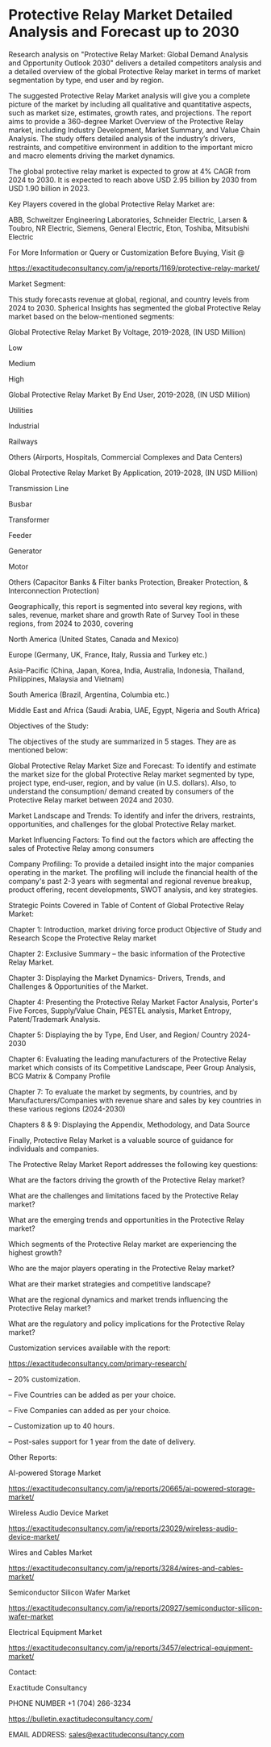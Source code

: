 # Protective Relay Market Detailed Analysis and Forecast up to 2030

Research analysis on "Protective Relay Market: Global Demand Analysis and Opportunity Outlook 2030" delivers a detailed competitors analysis and a detailed overview of the global Protective Relay market in terms of market segmentation by type, end user and by region.

The suggested Protective Relay Market analysis will give you a complete picture of the market by including all qualitative and quantitative aspects, such as market size, estimates, growth rates, and projections. The report aims to provide a 360-degree Market Overview of the Protective Relay market, including Industry Development, Market Summary, and Value Chain Analysis. The study offers detailed analysis of the industry’s drivers, restraints, and competitive environment in addition to the important micro and macro elements driving the market dynamics.

The global protective relay market is expected to grow at 4% CAGR from 2024 to 2030. It is expected to reach above USD 2.95 billion by 2030 from USD 1.90 billion in 2023.

Key Players covered in the global Protective Relay Market are:

ABB, Schweitzer Engineering Laboratories, Schneider Electric, Larsen & Toubro, NR Electric, Siemens, General Electric, Eton, Toshiba, Mitsubishi Electric

For More Information or Query or Customization Before Buying, Visit @

https://exactitudeconsultancy.com/ja/reports/1169/protective-relay-market/

Market Segment:

This study forecasts revenue at global, regional, and country levels from 2024 to 2030. Spherical Insights has segmented the global Protective Relay market based on the below-mentioned segments:

Global Protective Relay Market By Voltage, 2019-2028, (IN USD Million)

Low

Medium

High

Global Protective Relay Market By End User, 2019-2028, (IN USD Million)

Utilities

Industrial

Railways

Others (Airports, Hospitals, Commercial Complexes and Data Centers)

Global Protective Relay Market By Application, 2019-2028, (IN USD Million)

Transmission Line

Busbar

Transformer

Feeder

Generator

Motor

Others (Capacitor Banks & Filter banks Protection, Breaker Protection, & Interconnection Protection)

Geographically, this report is segmented into several key regions, with sales, revenue, market share and growth Rate of Survey Tool in these regions, from 2024 to 2030, covering

North America (United States, Canada and Mexico)

Europe (Germany, UK, France, Italy, Russia and Turkey etc.)

Asia-Pacific (China, Japan, Korea, India, Australia, Indonesia, Thailand, Philippines, Malaysia and Vietnam)

South America (Brazil, Argentina, Columbia etc.)

Middle East and Africa (Saudi Arabia, UAE, Egypt, Nigeria and South Africa)

Objectives of the Study:

The objectives of the study are summarized in 5 stages. They are as mentioned below:

Global Protective Relay Market Size and Forecast: To identify and estimate the market size for the global Protective Relay market segmented by type, project type, end-user, region, and by value (in U.S. dollars). Also, to understand the consumption/ demand created by consumers of the Protective Relay market between 2024 and 2030.

Market Landscape and Trends: To identify and infer the drivers, restraints, opportunities, and challenges for the global Protective Relay market.

Market Influencing Factors: To find out the factors which are affecting the sales of Protective Relay among consumers

Company Profiling: To provide a detailed insight into the major companies operating in the market. The profiling will include the financial health of the company's past 2-3 years with segmental and regional revenue breakup, product offering, recent developments, SWOT analysis, and key strategies.

Strategic Points Covered in Table of Content of Global Protective Relay Market:

Chapter 1: Introduction, market driving force product Objective of Study and Research Scope the Protective Relay market

Chapter 2: Exclusive Summary – the basic information of the Protective Relay Market.

Chapter 3: Displaying the Market Dynamics- Drivers, Trends, and Challenges & Opportunities of the Market.

Chapter 4: Presenting the Protective Relay Market Factor Analysis, Porter's Five Forces, Supply/Value Chain, PESTEL analysis, Market Entropy, Patent/Trademark Analysis.

Chapter 5: Displaying the by Type, End User, and Region/ Country 2024-2030

Chapter 6: Evaluating the leading manufacturers of the Protective Relay market which consists of its Competitive Landscape, Peer Group Analysis, BCG Matrix & Company Profile

Chapter 7: To evaluate the market by segments, by countries, and by Manufacturers/Companies with revenue share and sales by key countries in these various regions (2024-2030)

Chapters 8 & 9: Displaying the Appendix, Methodology, and Data Source

Finally, Protective Relay Market is a valuable source of guidance for individuals and companies.

The Protective Relay Market Report addresses the following key questions:

What are the factors driving the growth of the Protective Relay market?

What are the challenges and limitations faced by the Protective Relay market?

What are the emerging trends and opportunities in the Protective Relay market?

Which segments of the Protective Relay market are experiencing the highest growth?

Who are the major players operating in the Protective Relay market?

What are their market strategies and competitive landscape?

What are the regional dynamics and market trends influencing the Protective Relay market?

What are the regulatory and policy implications for the Protective Relay market?

Customization services available with the report:

https://exactitudeconsultancy.com/primary-research/

– 20% customization.

– Five Countries can be added as per your choice.

– Five Companies can added as per your choice.

– Customization up to 40 hours.

– Post-sales support for 1 year from the date of delivery.

Other Reports:

AI-powered Storage Market

https://exactitudeconsultancy.com/ja/reports/20665/ai-powered-storage-market/

Wireless Audio Device Market

https://exactitudeconsultancy.com/ja/reports/23029/wireless-audio-device-market/

Wires and Cables Market

https://exactitudeconsultancy.com/ja/reports/3284/wires-and-cables-market/

Semiconductor Silicon Wafer Market

https://exactitudeconsultancy.com/ja/reports/20927/semiconductor-silicon-wafer-market

Electrical Equipment Market

https://exactitudeconsultancy.com/ja/reports/3457/electrical-equipment-market/

Contact:

Exactitude Consultancy

PHONE NUMBER +1 (704) 266-3234

https://bulletin.exactitudeconsultancy.com/

EMAIL ADDRESS: sales@exactitudeconsultancy.com
